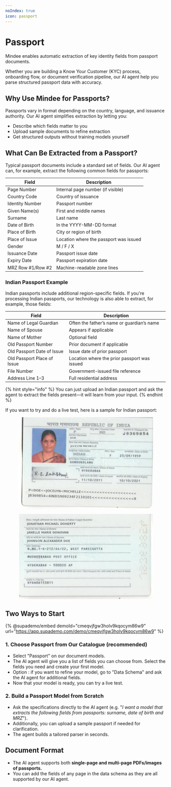 ```yaml
---
noIndex: true
icon: passport
---
```


# Passport

Mindee enables automatic extraction of key identity fields from passport documents.

Whether you are building a Know Your Customer (KYC) process, onboarding flow, or document verification pipeline, our AI agent help you parse structured passport data with accuracy.

## Why Use Mindee for Passports?

Passports vary in format depending on the country, language, and issuance authority. Our AI agent simplifies extraction by letting you:

* Describe which fields matter to you
* Upload sample documents to refine extraction
* Get structured outputs without training models yourself

## What Can Be Extracted from a Passport?

Typical passport documents include a standard set of fields. Our AI agent can, for example, extract the following common fields for passports:

| Field             | Description                            |
| ----------------- | -------------------------------------- |
| Page Number       | Internal page number (if visible)      |
| Country Code      | Country of issuance                    |
| Identity Number   | Passport number                        |
| Given Name(s)     | First and middle names                 |
| Surname           | Last name                              |
| Date of Birth     | In the YYYY-MM-DD format               |
| Place of Birth    | City or region of birth                |
| Place of Issue    | Location where the passport was issued |
| Gender            | M / F / X                              |
| Issuance Date     | Passport issue date                    |
| Expiry Date       | Passport expiration date               |
| MRZ Row #1/Row #2 | Machine-readable zone lines            |

### Indian Passport Example

Indian passports include additional region-specific fields. If you're processing Indian passports, our technology is also able to extract, for example, those fields:

| Field                       | Description                                  |
| --------------------------- | -------------------------------------------- |
| Name of Legal Guardian      | Often the father’s name or guardian’s name   |
| Name of Spouse              | Appears if applicable                        |
| Name of Mother              | Optional field                               |
| Old Passport Number         | Prior document if applicable                 |
| Old Passport Date of Issue  | Issue date of prior passport                 |
| Old Passport Place of Issue | Location where the prior passport was issued |
| File Number                 | Government-issued file reference             |
| Address Line 1–3            | Full residential address                     |

{% hint style="info" %}
You can just upload an Indian passport and ask the agent to extract the fields present—it will learn from your input.
{% endhint %}

If you want to try and do a live test, here is a sample for Indian passport:

<figure><img src="../.gitbook/assets/indian-passport-sample.png" alt=""><figcaption></figcaption></figure>

<figure><img src="../.gitbook/assets/mindee-indian-passport.png" alt=""><figcaption></figcaption></figure>

## Two Ways to Start

{% @supademo/embed demoId="cmeqvjfgw3holv9kqocym86w9" url="https://app.supademo.com/demo/cmeqvjfgw3holv9kqocym86w9" %}

### 1. Choose Passport from Our Catalogue (recommended)

* Select "Passport" on our document models.
* The AI agent will give you a list of fields you can choose from. Select the fields you need and create your first model.
* Option : if you want to refine your model, go to "Data Schema" and ask the AI agent for additional fields.
* Now that your model is ready, you can try a live test.

### 2. Build a Passport Model from Scratch

* Ask the specifications directly to the AI agent (e.g. "_I want a model that extracts the following fields from passports: surname, date of birth and MRZ_").
* Additionally, you can upload a sample passport if needed for clarification.
* The agent builds a tailored parser in seconds.

## Document Format

* The AI agent supports both **single-page and multi-page PDFs/images of passports.**
* You can add the fields of any page in the data schema as they are all supported by our AI agent.
